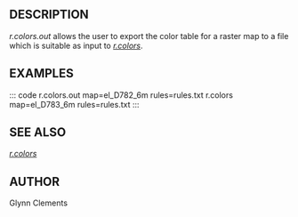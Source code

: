 ## DESCRIPTION

*r.colors.out* allows the user to export the color table for a raster
map to a file which is suitable as input to *[r.colors](r.colors.html)*.

## EXAMPLES

::: code
    r.colors.out map=el_D782_6m rules=rules.txt
    r.colors map=el_D783_6m rules=rules.txt
:::

## SEE ALSO

*[r.colors](r.colors.html)*

## AUTHOR

Glynn Clements
